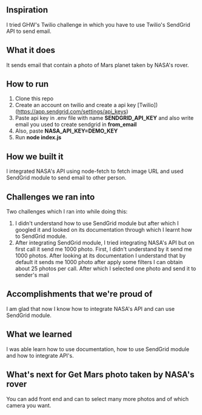## Inspiration
I tried GHW's Twilio challenge in which you have to use Twilio's SendGrid API to send email.

## What it does
It sends email that contain a photo of Mars planet taken by NASA's rover. 

## How to run
1. Clone this repo 
2. Create an account on twilio and create a api key [Twilio])(https://app.sendgrid.com/settings/api_keys)
3. Paste api key in .env file with name **SENDGRID_API_KEY** and also write email you used to create sendgrid in **from_email**
4. Also, paste **NASA_API_KEY=DEMO_KEY**
5. Run **node index.js** 

## How we built it
I integrated NASA's API using node-fetch to fetch image URL and  used SendGrid module to send email to other person.

## Challenges we ran into
Two challenges which I ran into while doing this:
1. I didn't understand how to use SendGrid module but after which I googled it and looked on its documentation through which I learnt how to SendGrid module.
2. After integrating SendGrid module, I tried integrating NASA's API but on first call it send me 1000 photo. First, I didn't understand by it send me 1000 photos. After looking at its documentation I understand that by default it sends me 1000 photo after apply some filters I can obtain about 25 photos per call. After which I selected one photo and send it to sender's mail

## Accomplishments that we're proud of
I am glad that now I know how to integrate NASA's API and can use SendGrid module.

## What we learned
I was able learn how to use documentation, how to use SendGrid module and how to integrate API's.

## What's next for Get Mars photo taken by NASA's rover
You can add front end and can to select many more photos and of which camera you want.
